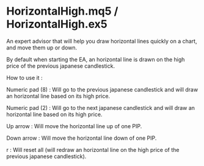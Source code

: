# HorizontalHigh.mq5 / HorizontalHigh.ex5

An expert advisor that will help you draw horizontal lines quickly on a chart, and move them up or down.

By default when starting the EA, an horizontal line is drawn on the high price of the previous japanese candlestick.

How to use it :

Numeric pad (8) : Will go to the previous japanese candlestick and will draw an horizontal line based on its high price.

Numeric pad (2) : Will go to the next japanese candlestick and will draw an horizontal line based on its high price.

Up arrow : Will move the horizontal line up of one PIP.

Down arrow : Will move the horizontal line down of one PIP.

r : Will reset all (will redraw an horizontal line on the high price of the previous japanese candlestick).

